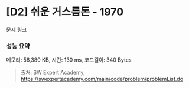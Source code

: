 # [D2] 쉬운 거스름돈 - 1970 

[문제 링크](https://swexpertacademy.com/main/code/problem/problemDetail.do?contestProbId=AV5PsIl6AXIDFAUq) 

### 성능 요약

메모리: 58,380 KB, 시간: 130 ms, 코드길이: 340 Bytes



> 출처: SW Expert Academy, https://swexpertacademy.com/main/code/problem/problemList.do